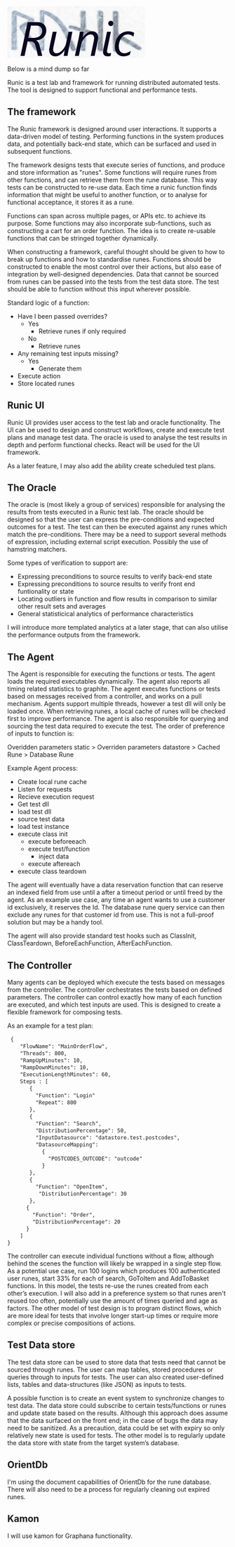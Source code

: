 ![Runic](images/runic_logo_1.png)

Below is a mind dump so far

Runic is a test lab and framework for running distributed automated tests. The tool is designed to support functional and performance tests.

## The framework
The Runic framework is designed around user interactions. It supports a data-driven model of testing. 
Performing functions in the system produces data, and potentially back-end state, which can be surfaced and used in subsequent functions.

The framework designs tests that execute series of functions, and produce and store information as "runes". Some functions will require runes from other functions, and can retrieve them from the rune database. This way tests can be constructed to re-use data.  Each time a runic function finds information that might be useful to another function, or to analyse for functional acceptance, it stores it as a rune.

Functions can span across multiple pages, or APIs etc. to achieve its purpose. Some functions may also incorporate sub-functions, such as constructing a cart for an order function. The idea is to create re-usable functions that can be stringed together dynamically.

When constructing a framework, careful thought should be given to how to break up functions and how to standardise runes. Functions should be constructed to enable the most control over their actions, but also ease of integration by well-designed dependencies. Data that cannot be sourced from runes can be passed into the tests from the test data store. The test should be able to function without this input wherever possible.

Standard logic of a function:

 * Have I been passed overrides?
   * Yes
     * Retrieve runes if only required
   * No
     * Retrieve runes
 * Any remaining test inputs missing?
    * Yes
      * Generate them
 * Execute action
 * Store located runes

## Runic UI
Runic UI provides user access to the test lab and oracle functionality. The UI can be used to design and construct workflows, create and execute test plans and manage test data. The oracle is used to analyse the test results in depth and perform functional checks. 
React will be used for the UI framework. 

As a later feature, I may also add the ability create scheduled test plans.

## The Oracle
The oracle is (most likely a group of services) responsible for analysing the results from tests executed in a Runic test lab. The oracle should be designed so that the user can express the pre-conditions and expected outcomes for a test. The test can then be executed against any runes which match the pre-conditions. There may be a need to support several methods of expression, including external script execution. Possibly the use of hamstring matchers.

Some types of verification to support are:
 * Expressing preconditions to source results to verify back-end state
 * Expressing preconditions to source results to verify front end funtionality or state
 * Locating outliers in function and flow results in comparison to similar other result sets and averages
 * General statisticical analytics of performance characteristics
 
I will introduce more templated analytics at a later stage, that can also utilise the performance outputs from the framework.

## The Agent 
The Agent is responsible for executing the functions or tests. The agent loads the required executables dynamically. The agent also reports all timing related statistics to graphite. The agent executes functions or tests based on messages received from a controller, and works on a pull mechanism. Agents support multiple threads, however a test dll will only be loaded once. When retrieving runes, a local cache of runes will be checked first to improve performance. The agent is also responsible for querying and sourcing the test data required to execute the test. The order of preference of inputs to function is: 

Overidden parameters static > Overriden parameters datastore > Cached Rune > Database Rune

Example Agent process:
 * Create local rune cache
 * Listen for requests
 * Recieve execution request
 * Get test dll
 * load test dll
 * source test data
 * load test instance
 * execute class init
   * execute beforeeach
   * execute test/function
     - inject data
   * execute aftereach
 * execute class teardown

The agent will eventually have a data reservation function that can reserve an indexed field from use until a after a timeout period or until freed by the agent. As an example use case, any time an agent wants to use a customer id exclusively, it reserves the Id. The database rune query service can then exclude any runes for that customer id from use. This is not a full-proof solution but may be a handy tool.

The agent will also provide standard test hooks such as ClassInit, ClassTeardown, BeforeEachFunction, AfterEachFunction.

## The Controller
Many agents can be deployed which execute the tests based on messages from the controller. The controller orchestrates the tests based on defined parameters. The controller can control exactly how many of each function are executed, and which test inputs are used. This is designed to create a flexible framework for composing tests.

As an example for a test plan:
```
 {
    "FlowName": "MainOrderFlow",
    "Threads": 800,
    "RampUpMinutes": 10,
    "RampDownMinutes": 10,
    "ExecutionLengthMinutes": 60,
    Steps : [
       {
         "Function": "Login"
         "Repeat": 800
       },
       {
         "Function": "Search",
         "DistributionPercentage": 50,
         "InputDatasource": "datastore.test.postcodes",
         "DatasourceMapping": 
           {
             "POSTCODES_OUTCODE": "outcode"
           }
       },
       {
         "Function": "OpenItem",
          "DistributionPercentage": 30
       },
      {
        "Function": "Order",
        "DistributionPercentage": 20
      }
    ]
}
```

The controller can execute individual functions without a flow, although behind the scenes the function will likely be wrapped in a single step flow. As a potential use case, run 100 logins which produces 100 authenticated user runes, start 33% for each of search, GoToItem and AddToBasket functions. In this model, the tests re-use the runes created from each other’s execution. 
I will also add in a preference system so that runes aren't reused too often, potentially use the amount of times queried and age as factors.
The other model of test design is to program distinct flows, which are more ideal for tests that involve longer start-up times or require more complex or precise compositions of actions. 

## Test Data store
The test data store can be used to store data that tests need that cannot be sourced through runes.
The user can map tables, stored procedures or queries through to inputs for tests. The user can also created user-defined lists, tables and data-structures (like JSON) as inputs to tests. 

A possible function is to create an event system to synchronize changes to test data. The data store could subscribe to certain tests/functions or runes and update state based on the results. Although this approach does assume that the data surfaced on the front end; in the case of bugs the data may need to be sanitized. As a precaution, data could be set with expiry so only relatively new state is used for tests.
The other model is to regularly update the data store with state from the target system’s database.

## OrientDb
I'm using the document capabilities of OrientDb for the rune database. 
There will also need to be a process for regularly cleaning out expired runes.

## Kamon
I will use kamon for Graphana functionality.
